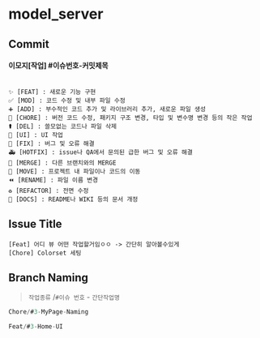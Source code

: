 # model_server

## Commit
#### 이모지[**작업**] #**이슈번호**-**커밋제목**
```plaintext

✨ [FEAT] : 새로운 기능 구현
✅ [MOD] : 코드 수정 및 내부 파일 수정
➕ [ADD] : 부수적인 코드 추가 및 라이브러리 추가, 새로운 파일 생성
🎀 [CHORE] : 버전 코드 수정, 패키지 구조 변경, 타입 및 변수명 변경 등의 작은 작업
⚰️ [DEL] : 쓸모없는 코드나 파일 삭제
💄 [UI] : UI 작업
🔨 [FIX] : 버그 및 오류 해결
🚑️ [HOTFIX] : issue나 QA에서 문의된 급한 버그 및 오류 해결
🔀 [MERGE] : 다른 브랜치와의 MERGE
🚚 [MOVE] : 프로젝트 내 파일이나 코드의 이동
⏪️ [RENAME] : 파일 이름 변경
♻️ [REFACTOR] : 전면 수정
📝 [DOCS] : README나 WIKI 등의 문서 개정
```

## Issue Title

```plaintext
[Feat] 어디 뷰 어떤 작업할거임ㅇㅇ -> 간단히 알아볼수있게
[Chore] Colorset 세팅
```

## Branch Naming

> `작업종류` /`#이슈 번호` - `간단작업명`
> 

```swift
Chore/#3-MyPage-Naming

Feat/#3-Home-UI
```

